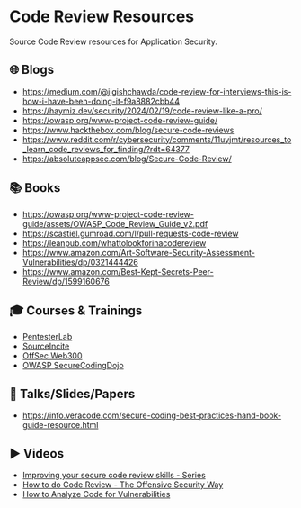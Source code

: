 # Code Review Resources
Source Code Review resources for Application Security. 


## 🌐 Blogs
 
- https://medium.com/@jigishchawda/code-review-for-interviews-this-is-how-i-have-been-doing-it-f9a8882cbb44
- https://haymiz.dev/security/2024/02/19/code-review-like-a-pro/
- https://owasp.org/www-project-code-review-guide/
- https://www.hackthebox.com/blog/secure-code-reviews
- https://www.reddit.com/r/cybersecurity/comments/11uyjmt/resources_to_learn_code_reviews_for_finding/?rdt=64377
- https://absoluteappsec.com/blog/Secure-Code-Review/

## 📚 Books
- https://owasp.org/www-project-code-review-guide/assets/OWASP_Code_Review_Guide_v2.pdf
- https://scastiel.gumroad.com/l/pull-requests-code-review
- https://leanpub.com/whattolookforinacodereview
- https://www.amazon.com/Art-Software-Security-Assessment-Vulnerabilities/dp/0321444426
- https://www.amazon.com/Best-Kept-Secrets-Peer-Review/dp/1599160676

## 🎓 Courses & Trainings
- [PentesterLab](https://pentesterlab.com/exercises/codereview)
- [SourceIncite](https://srcincite.io/training/)
- [OffSec Web300](https://www.offsec.com/courses/web-300/)
- [OWASP SecureCodingDojo](https://owasp.org/SecureCodingDojo/codereview101/
)

## 📢 Talks/Slides/Papers
- https://info.veracode.com/secure-coding-best-practices-hand-book-guide-resource.html

## ▶️ Videos
- [Improving your secure code review skills - Series](https://www.youtube.com/watch?v=zK3rQZKBbao&list=PLX4zycADv4BfavtEWSMLh-6gTOgG3LTm- "Youtube Playlists") 
- [How to do Code Review - The Offensive Security Way](https://www.youtube.com/watch?v=fb-t3WWHsMQ "Youtube")
- [How to Analyze Code for Vulnerabilities](https://www.youtube.com/watch?v=A8CNysN-lOM "Youtube")
